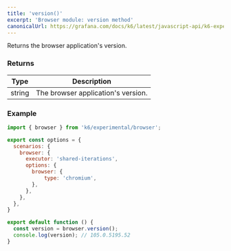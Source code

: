 ```yaml
---
title: 'version()'
excerpt: 'Browser module: version method'
canonicalUrl: https://grafana.com/docs/k6/latest/javascript-api/k6-experimental/browser/version/
---
```


Returns the browser application's version.

### Returns

| Type   | Description                        |
| ------ | ---------------------------------- |
| string | The browser application's version. |


### Example

<CodeGroup labels={[]}>

```javascript
import { browser } from 'k6/experimental/browser';

export const options = {
  scenarios: {
    browser: {
      executor: 'shared-iterations',
      options: {
        browser: {
            type: 'chromium',
        },
      },
    },
  },
}

export default function () {
  const version = browser.version();
  console.log(version); // 105.0.5195.52
}
```

</CodeGroup>
